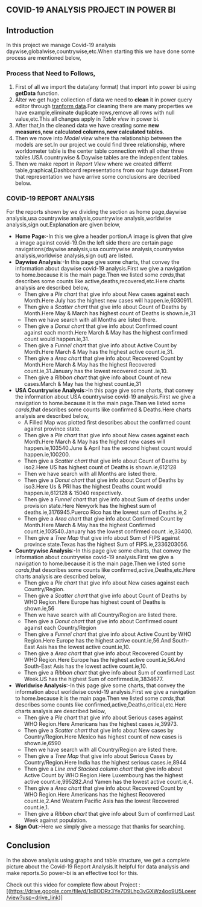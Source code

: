 ## COVID-19 ANALYSIS PROJECT IN POWER BI

## Introduction

<p>In this project we manage Covid-19 analysis daywise,globalwise,countrywise,etc.When starting this we have done some process are mentioned below,</p>

### Process that Need to Follows,
<ol>
<li>First of all we import the data(any format) that import into power bi using <b>getData</b> function.</li>
<li>Alter we get huge collection of data we need to <b>clean</b> it in power query editor through <u>tranform data</u>.For cleaning there are many properties we have example,eliminate duplicate rows,remove all rows with null value,etc.This all changes apply in <i>Table view</i> in power bi.</li>
<li>After that,In the cleaned data we have creating some <b>new measures,new calculated columns,new calculated tables</b>.</li>
<li>Then we move into <i>Model view</i> where tha relationship between the models are set.In our project we could find three relationship, where worldometer table is the center table connection with all other three tables.USA countrywise & Daywise tables are the independent tables.</li>
<li>Then we make report in <i>Report View</i> where we created differnt table,graphical,Dashboard representations from our huge dataset.From that representation we have arrive some conclusions are decribed below.</li>
</ol>

### COVID-19 REPORT ANALYSIS
<p>For the reports shown by we dividing the section as home page,daywise analysis,usa countrywise analysis,countrywise analysis,worldwise analysis,sign out.Explanation are given below,</p>
<UL>
  <LI><b>Home Page</b>:-In this we give a header portion.A image is given that give a image against covid-19.On the left side there are certain page navigations(daywise analysis,usa countrywise analysis,countrywise analysis,worldwise analysis,sign out) are listed.</LI>
  
  <li><b>Daywise Analysis</b>:-In this page give some charts, that convey the information about daywise covid-19 analysis.First we give a navigation to home.because it is the main page.Then we listed some <i>cards</i>,that describes some counts like active,deaths,recovered,etc.Here charts analysis are described below,
    <ul>
   <li>Then give a <i>Pie chart</i> that give info about New cases against each Month.Here July has the highest new cases will happen.ie,6030911.</li>
         <li>Then give a <i>Scatter chart</i> that give info about Count of Deaths by Month.Here May & March has highest count of Deaths is shown.ie,31</li>
         <li>Then we have search with all Months are listed there.</li>
         <li>Then give a <i>Donut chart</i> that give info about Confirmed count against each month.Here March & May has the highest confirmed count would happen.ie,31.</li>
         <li>Then give a <i>Funnel chart</i> that give info about Active Count by Month.Here March & May has the highest active count.ie,31.</li>
         <li>Then give a <i>Area chart</i> that give info about Recovered Count by Month.Here March & May has the highest Recovered count.ie,31.January has the lowest recovered count .ie,10.</li>
         <li>Then give a <i>Ribbon chart</i> that give info about Count of new cases.March & May has the highest count.ie,31</li>
         </ul>
  </li>

  <li><b>USA Countrywise Analysis</b>:-In this page give some charts, that convey the information about USA countrywise covid-19 analysis.First we give a navigation to home.because it is the main page.Then we listed some <i>cards</i>,that describes some counts like confirmed & Deaths.Here charts analysis are described below,
    <ul>
       <li>A Filled Map was plotted first describes about the confirmed count against province state.</li>
   <li>Then give a <i>Pie chart</i> that give info about New cases against each Month.Here March & May has the highest new cases will happen.ie,103540.June & April has the second highest count would happen.ie,100200.</li>
         <li>Then give a <i>Scatter chart</i> that give info about Count of Deaths by iso2.Here US has highest count of Deaths is shown.ie,612128</li>
         <li>Then we have search with all Months are listed there.</li>
         <li>Then give a <i>Donut chart</i> that give info about Count of Deaths by iso3.Here Us & PRI has the highest Deaths count would happen.ie,612128 & 15040 respectively.</li>
         <li>Then give a <i>Funnel chart</i> that give info about Sum of deaths under provision state.Here Newyork has the highest sum of deaths.ie,3176945.Puerco Rico has the lowest sum of Deaths.ie,2</li>
         <li>Then give a <i>Area chart</i> that give info about Confirmed Count by Month.Here March & May has the highest Confirmed count.ie,103540.January has the lowest confirmed count .ie,33400.</li>
         <li>Then give a <i>Tree Map</i> that give info about Sum of FIPS against province state.Texas has the highest Sum of FIPS.ie,2336203056.</li>
         </ul>
  </li>


   <li><b> Countrywise Analysis</b>:-In this page give some charts, that convey the information about countrywise covid-19 analysis.First we give a navigation to home.because it is the main page.Then we listed some <i>cards</i>,that describes some counts like confirmed,active,Deaths,etc.Here charts analysis are described below,
    <ul>
       <li>Then give a <i>Pie chart</i> that give info about New cases against each Country/Region.</li>
         <li>Then give a <i>Scatter chart</i> that give info about Count of Deaths by WHO Region.Here Europe has highest count of Deaths is shown.ie,56</li>
         <li>Then we have search with all Country/Region are listed there.</li>
         <li>Then give a <i>Donut chart</i> that give info about Confirmed count against each Country/Region</li>
         <li>Then give a <i>Funnel chart</i> that give info about Active Count by WHO Region.Here Europe has the highest active count.ie,56.And South-East Asis has the lowest active count.ie,10.</li>
         <li>Then give a <i>Area chart</i> that give info about Recovered Count by WHO Region.Here Europe has the highest active count.ie,56.And South-East Asis has the lowest active count.ie,10.</li>
         <li>Then give a <i>Ribbon chart</i> that give info about Sum of confirmed Last Week.US has the highest Sum of confirmed.ie,3834677.</li>
         </ul>
  </li>


  <li><b>Worldwise Analysis</b>:-In this page give some charts, that convey the information about worldwise covid-19 analysis.First we give a navigation to home.because it is the main page.Then we listed some <i>cards</i>,that describes some counts like confirmed,active,Deaths,critical,etc.Here charts analysis are described below,
    <ul>
       <li>Then give a <i>Pie chart</i> that give info about Serious cases against WHO Region.Here Americans has the highest cases.ie,39973.</li>
         <li>Then give a <i>Scatter chart</i> that give info about New cases by Country/Region.Here Mexico has highest count of new cases is shown.ie,6590</li>
         <li>Then we have search with all Country/Region are listed there.</li>
         <li>Then give a <i>Tree Map</i> that give info about Serious Cases by Country/Region.Here India has the highest serious cases.ie,8944</li>
         <li>Then give a <i>Line and Stacked column chart</i> that give info about Active Count by WHO Region.Here Luxembourg has the highest active count.ie,995282.And Yamen has the lowest active count.ie,4.</li>
         <li>Then give a <i>Area chart</i> that give info about Recovered Count by WHO Region.Here Americans has the highest Recovered count.ie,2.And Weatern Pacific Asis has the lowest Recovered count.ie,1.</li>
         <li>Then give a <i>Ribbon chart</i> that give info about Sum of confirmed Last Week against population.</li>
         </ul>
  </li>


     

  <li><b>Sign Out</b>:-Here we simply give a message that thanks for searching.</li>
</UL>



## Conclusion

<p>In the above analysis using graphs and table structure, we get a complete picture about the Covid-19 Report Analysis.It helpful for data analysis and make reports.So power-bi is an effective tool for this.</p>

Check out this video for complete flow about Project : [(https://drive.google.com/file/d/1cBODRz3Ye7D9Lhp3vGXWz4oo9U5Loeer/view?usp=drive_link)]

